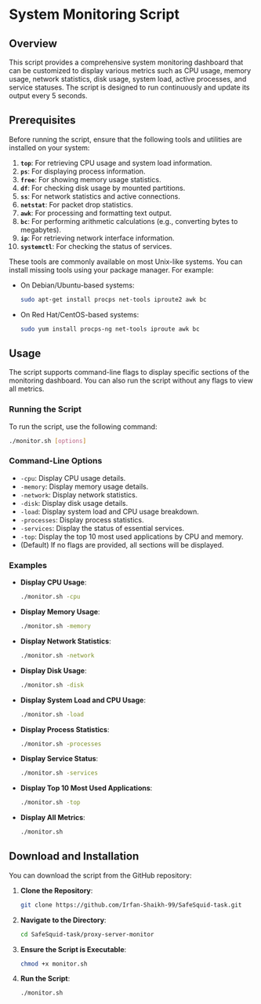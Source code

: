 # System Monitoring Script

## Overview

This script provides a comprehensive system monitoring dashboard that can be customized to display various metrics such as CPU usage, memory usage, network statistics, disk usage, system load, active processes, and service statuses. The script is designed to run continuously and update its output every 5 seconds.

## Prerequisites

Before running the script, ensure that the following tools and utilities are installed on your system:

1. **`top`**: For retrieving CPU usage and system load information.
2. **`ps`**: For displaying process information.
3. **`free`**: For showing memory usage statistics.
4. **`df`**: For checking disk usage by mounted partitions.
5. **`ss`**: For network statistics and active connections.
6. **`netstat`**: For packet drop statistics.
7. **`awk`**: For processing and formatting text output.
8. **`bc`**: For performing arithmetic calculations (e.g., converting bytes to megabytes).
9. **`ip`**: For retrieving network interface information.
10. **`systemctl`**: For checking the status of services.

These tools are commonly available on most Unix-like systems. You can install missing tools using your package manager. For example:

- On Debian/Ubuntu-based systems:
  ```bash
  sudo apt-get install procps net-tools iproute2 awk bc
  ```

- On Red Hat/CentOS-based systems:
  ```bash
  sudo yum install procps-ng net-tools iproute awk bc
  ```

## Usage

The script supports command-line flags to display specific sections of the monitoring dashboard. You can also run the script without any flags to view all metrics.

### Running the Script

To run the script, use the following command:

```bash
./monitor.sh [options]
```

### Command-Line Options

- `-cpu`: Display CPU usage details.
- `-memory`: Display memory usage details.
- `-network`: Display network statistics.
- `-disk`: Display disk usage details.
- `-load`: Display system load and CPU usage breakdown.
- `-processes`: Display process statistics.
- `-services`: Display the status of essential services.
- `-top`: Display the top 10 most used applications by CPU and memory.
- (Default) If no flags are provided, all sections will be displayed.

### Examples

- **Display CPU Usage**:
  ```bash
  ./monitor.sh -cpu
  ```

- **Display Memory Usage**:
  ```bash
  ./monitor.sh -memory
  ```

- **Display Network Statistics**:
  ```bash
  ./monitor.sh -network
  ```

- **Display Disk Usage**:
  ```bash
  ./monitor.sh -disk
  ```

- **Display System Load and CPU Usage**:
  ```bash
  ./monitor.sh -load
  ```

- **Display Process Statistics**:
  ```bash
  ./monitor.sh -processes
  ```

- **Display Service Status**:
  ```bash
  ./monitor.sh -services
  ```

- **Display Top 10 Most Used Applications**:
  ```bash
  ./monitor.sh -top
  ```

- **Display All Metrics**:
  ```bash
  ./monitor.sh
  ```

## Download and Installation

You can download the script from the GitHub repository:

1. **Clone the Repository**:
    ```bash
    git clone https://github.com/Irfan-Shaikh-99/SafeSquid-task.git
    ```

2. **Navigate to the Directory**:
    ```bash
    cd SafeSquid-task/proxy-server-monitor
    ```

3. **Ensure the Script is Executable**:
    ```bash
    chmod +x monitor.sh
    ```

4. **Run the Script**:
    ```bash
    ./monitor.sh
    ```
